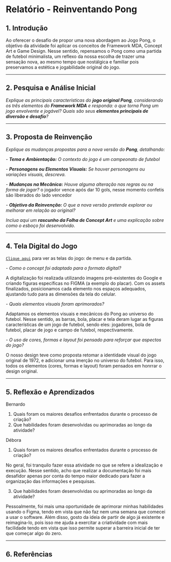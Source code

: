 # Relatório - Reinventando Pong


## 1. Introdução  

Ao oferecer o desafio de propor uma nova abordagem ao Jogo Pong, o objetivo da atividade foi aplicar os conceitos de Framework MDA, Concept Art e Game Design. Nesse sentido, repensamos o Pong como uma partida de futebol minimalista, um reflexo da nossa escolha de trazer uma sensação nova, ao mesmo tempo que nostálgica e familiar pois preservamos a estética e jogabilidade original do jogo.

---

## 2. Pesquisa e Análise Inicial  
*Explique as principais características do **jogo original Pong**, considerando os três elementos do **Framework MDA** e responda: o que torna Pong um jogo envolvente e jogável? Quais são seus **elementos principais de diversão e desafio**?*

---

## 3. Proposta de Reinvenção  
*Explique as mudanças propostas para a nova versão do **Pong**, detalhando:*  

*- **Tema e Ambientação:** O contexto do jogo é um campeonato de futebol*

*- **Personagens ou Elementos Visuais:** Se houver personagens ou variações visuais, descreva.*

*- **Mudanças na Mecânica:** Houve alguma alteração nas regras ou na forma de jogar?* o jogador vence após dar 10 gols, nesse momento confetis são liberados do lado vencedor

*- **Objetivo da Reinvenção:** O que a nova versão pretende explorar ou melhorar em relação ao original?*

*Inclua aqui um **rascunho da Folha de Concept Art** e uma explicação sobre como o esboço foi desenvolvido.*

---

## 4. Tela Digital do Jogo  

[`Clique aqui`](https://drive.google.com/drive/folders/12o2MsSV16KzXEVwJZwf4_oUb8IfYchrd?usp=sharing) para ver as telas do jogo: de menu e da partida.

*- Como o concept foi adaptado para o formato digital?* 

A digitalização foi realizada utilizando imagens pré-existentes do Google e criando figuras específicas no FIGMA (a exemplo do placar). Com os assets finalizados, posicionamos cada elemento nos espaços adequados, ajustando tudo para as dimensões da tela do celular.

*- Quais elementos visuais foram aprimorados?* 

Adaptamos os elementos visuais e mecânicos do Pong ao universo do futebol. Nesse sentido, as barras, bola, placar e tela deram lugar as figuras características de um jogo de futebol, sendo eles: jogadores, bola de futebol, placar de jogo e campo de futebol, respectivamente.

*- O uso de cores, formas e layout foi pensado para reforçar que aspectos do jogo?* 

O nosso design teve como proposta retomar a identidade visual do jogo original de 1972, e adicionar uma imerção no universo do futebol. Para isso, todos os elementos (cores, formas e layout) foram pensados em honrrar o design original.

---

## 5. Reflexão e Aprendizados  

Bernardo
1. Quais foram os maiores desafios enfrentados durante o processo de criação?
2. Que habilidades foram desenvolvidas ou aprimoradas ao longo da atividade?

Débora
1. Quais foram os maiores desafios enfrentados durante o processo de criação?

No geral, foi tranquilo fazer essa atividade no que se refere a idealização e execução. Nesse sentido, acho que realizar a documentação foi mais desafidor apenas por conta do tempo maior dedicado para fazer a organização das informações e pesquisas. 

3. Que habilidades foram desenvolvidas ou aprimoradas ao longo da atividade?

Pessoalmente, foi mais uma oportunidade de aprimorar minhas habilidades usando o Figma, tendo em vista que não faz nem uma semana que comecei a usar o software. Além disso, gosto da ideia de partir de algo já existente e reimagina-lo, pois isso me ajuda a exercitar a criatividade com mais facilidade tendo em vista que isso permite superar a barreira inicial de ter que começar algo do zero.

---

## 6. Referências 


